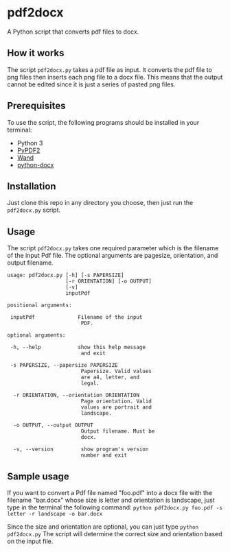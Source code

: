# pdf2docx
A Python script that converts pdf files to docx. 

## How it works
The script ```pdf2docx.py``` takes a pdf file as input. It converts the pdf file to png files then inserts each png file to a docx file. This means that the output cannot be edited since it is just a series of pasted png files. 

## Prerequisites 
To use the script, the following programs should be installed in your terminal: 
- Python 3
- [PyPDF2](https://pypi.org/project/PyPDF2/) 
- [Wand](http://docs.wand-py.org/en/0.6.1/) 
- [python-docx](https://github.com/python-openxml/python-docx) 

## Installation 
Just clone this repo in any directory you choose, then just run the ```pdf2docx.py``` script. 

## Usage
The script ```pdf2docx.py``` takes one required parameter which is the filename of the input Pdf file. The optional arguments are pagesize, orientation, and output filename. 

```
usage: pdf2docx.py [-h] [-s PAPERSIZE]
                   [-r ORIENTATION] [-o OUTPUT]
                   [-v]
                   inputPdf

positional arguments:
 
 inputPdf              Filename of the input
                        PDF.

optional arguments:
 
 -h, --help            show this help message
                        and exit
 
 -s PAPERSIZE, --papersize PAPERSIZE
                        Papersize. Valid values
                        are a4, letter, and
                        legal.

  -r ORIENTATION, --orientation ORIENTATION
                        Page orientation. Valid
                        values are portrait and
                        landscape.

  -o OUTPUT, --output OUTPUT
                        Output filename. Must be
                        docx.

  -v, --version         show program's version
                        number and exit
```

## Sample usage 
If you want to convert a Pdf file named "foo.pdf" into a docx file with the filename "bar.docx" whose size is letter and orientation is landscape, just type in the terminal the following command: 
```python pdf2docx.py foo.pdf -s letter -r landscape -o bar.docx```

Since the size and orientation are optional, you can just type
```python pdf2docx.py```
The script will determine the correct size and orientation based on the input file. 









